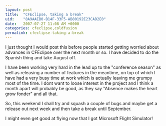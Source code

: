```yaml
---
layout: post
title:  "CFEclipse, taking a break"
uid:	"8A9AAEB0-B14F-33F5-AB80192E23CAD2E0"
date:   2007-07-27 11:08 AM +0000
categories: cfeclipse,coldfusion
permalink: cfeclipse-taking-a-break
---
```

I just thought I would post this before people started getting worried about advances in CFEclipse over the next month or so. I have decided to do the Spanish thing and take August off. 

I have been working very hard in the lead up to the "conference season" as well as releasing a number of features in the meantime, on top of which I have had a very busy time at work which is actually leaving me grumpy most of the time. I dont want to loose interest in the project and I think a month apart will probably be good, as they say "Absence makes the heart grow fonder" and all that.

So, this weekend I shall try and squash a couple of bugs and maybe get a release out next week and then take a break until September.

I might even get good at flying now that I got Microsoft Flight Simulator!
